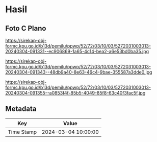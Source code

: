 # Hasil

## Foto C Plano

https://sirekap-obj-formc.kpu.go.id/b13d/pemilu/ppwp/52/72/03/10/03/5272031003013-20240304-091331--ec906869-1a65-4c14-bea2-a6e53bd0ba35.jpg

https://sirekap-obj-formc.kpu.go.id/b13d/pemilu/ppwp/52/72/03/10/03/5272031003013-20240304-091343--48db9a40-8e63-46c4-9bae-355587a3dde0.jpg

https://sirekap-obj-formc.kpu.go.id/b13d/pemilu/ppwp/52/72/03/10/03/5272031003013-20240304-091355--a0853f4f-85b5-4049-85f8-63c40f3fac5f.jpg


## Metadata

| Key        | Value               |
| ---------- | ------------------- |
| Time Stamp | 2024-03-04 10:00:00 |



